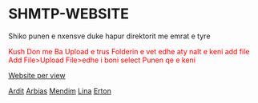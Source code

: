 # SHMTP-WEBSITE

Shiko punen e nxensve duke hapur direktorit me emrat e tyre


<p style='color:red;'>
  Kush Don me Ba Upload e trus Folderin e vet 
edhe aty nalt e keni add file
Add File>Upload File>edhe i boni select Punen qe e keni 
</p>

<a href='https://shmt-website.netlify.app'>Website per view</a>

<a href='https://shmt-website.netlify.app/ardit'>Ardit</a>
<a href='https://shmt-website.netlify.app/arbias'>Arbias</a>
<a href='https://shmt-website.netlify.app/mendim'>Mendim</a>
<a href='https://shmt-website.netlify.app/lina'>Lina</a>
<a href='https://shmt-website.netlify.app/erton'>Erton</a>

